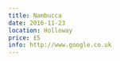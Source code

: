 ```yaml
---
title: Nambucca
date: 2016-11-23
location: Holloway
price: £5
info: http://www.google.co.uk
---
```

